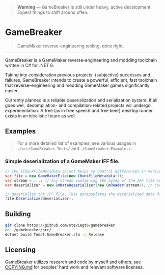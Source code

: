 > **Warning** — GameBreaker is still under heavy, active development. Expect things to shift around often.

# GameBreaker

> GameMaker reverse-engineering tooling, done right.

---

GameBreaker is a GameMaker reverse-engineering and modding toolchain written in C# for .NET 6.

Taking into consideration previous projects' (subjective) successes and failures, GameBreaker intends to create a powerful, efficient, fast toolchain that reverse-engineering and modding GameMaker games significantly easier.

Currently planned is a reliable deserialization and serialization system. If all goes well, decompilation- and compilation-related projects will undergo experimentation. A free (as in free speech and free beer) desktop runner exists in an idealistic future as well.

## Examples

> For a more detailed list of examples, see various usages in `./src/GameBreaker.Tests/` and `./GameBreaker.Examples/`.

### Simple deserialization of a GameMaker IFF file.

```cs
// The IChunkFileMetadata object helps to control differences in versions, so a specific class is not used as an example here.
var file = new GameMakerFile(new ChunkFileMetadata());
var stream = ...; // Any stream containing the bytes of the IFF file to deserialize will do.
var deserializer = new GmDataDeserializer(new GmReader(stream)); // Create a new deserializer encapsulating a reader that reads the IFF stream.

// Deserialize the IFF file. This encapsulates the deserialized data from the deserializer in the GameMakerFile (IChunkedFile instance).
file.Deserialize(deserializer);
```

## Building

```sh
git clone https://github.com/steviegt6/gamebreaker
cd ./gamebreaker/src/
dotnet build Tomat.GameBreaker.sln -c Release
```

## Licensing

GameBreaker utilizes research and code by myself and others, see [COPYING.md](COPYING.md) for peoples' hard work and relevant software licenses.
